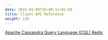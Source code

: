 ```yaml
---
date: 2016-03-09T20:08:11+01:00
title: Client API Reference
weight: 120
---
```


<a class="section-link" href="cql/">
  <i class="icon-cassandra"></i>
  Apache Cassandra Query Language (CQL)
</a>

<a class="section-link" href="redis/">
  <i class="icon-redis"></i>
  Redis
</a>
